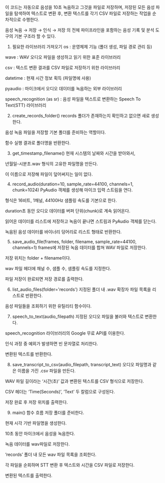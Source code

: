 이 코드는 자동으로 음성을 10초 녹음하고 그것을 파일로 저장하며, 저장된 모든 음성 파일을 탐색하여 텍스트로 변환 후, 변환 텍스트를 각기 CSV 파일로 저장하는 작업을 순차적으로 수행한다.

음성 녹음 → 저장 → 인식 → 저장 의 전체 파이프라인을 포함하는 음성 기록 및 분석 도구의 기본 구조라 할 수 있다.


1. 필요한 라이브러리 가져오기
os : 운영체제 기능 (폴더 생성, 파일 경로 관리 등)

wave : WAV 오디오 파일을 생성하고 읽기 위한 표준 라이브러리

csv : 텍스트 변환 결과를 CSV 파일로 저장하기 위한 라이브러리

datetime : 현재 시간 정보 획득 (파일명에 사용)

pyaudio : 마이크에서 오디오 데이터를 녹음하는 외부 라이브러리

speech_recognition (as sr) : 음성 파일을 텍스트로 변환하는 Speech To Text(STT) 라이브러리

2. create_records_folder()
records 폴더가 존재하는지 확인하고 없으면 새로 생성한다.

음성 녹음 파일을 저장할 기본 폴더를 준비하는 역할이다.

함수 실행 결과로 폴더명을 반환한다.

3. get_timestamp_filename()
현재 시스템의 날짜와 시간을 받아와서,

년월일-시분초.wav 형식의 고유한 파일명을 만든다.

이 이름으로 저장해 파일이 덮어써지는 일이 없다.

4. record_audio(duration=10, sample_rate=44100, channels=1, chunk=1024)
PyAudio 객체를 생성해 마이크 입력 스트림을 연다.

형식은 16비트, 1채널, 44100Hz 샘플링 속도를 기본으로 한다.

duration초 동안 오디오 데이터를 버퍼 단위(chunk)로 계속 읽어온다.

읽어온 데이터를 리스트에 저장하고 녹음이 끝나면 스트림과 PyAudio 객체를 닫는다.

녹음된 음성 데이터를 바이너리 덩어리로 리스트 형태로 반환한다.

5. save_audio_file(frames, folder, filename, sample_rate=44100, channels=1)
frames에 저장된 녹음 데이터를 합쳐 WAV 파일로 저장한다.

저장 위치는 folder + filename이다.

wav 파일 헤더에 채널 수, 샘플 수, 샘플링 속도를 지정한다.

파일 저장이 완료되면 저장 경로를 출력한다.

6. list_audio_files(folder='records')
지정된 폴더 내 .wav 확장자 파일 목록을 리스트로 반환한다.

음성 파일들을 조회하기 위한 유틸리티 함수이다.

7. speech_to_text(audio_filepath)
지정된 오디오 파일을 불러와 텍스트로 변환한다.

speech_recognition 라이브러리의 Google 무료 API를 이용한다.

인식 과정 중 예외가 발생하면 빈 문자열로 처리한다.

변환된 텍스트를 반환한다.

8. save_transcript_to_csv(audio_filepath, transcript_text)
오디오 파일명과 같은 이름을 가진 .csv 파일을 만든다.

WAV 파일 길이라는 ‘시간(초)’ 값과 변환된 텍스트를 CSV 형식으로 저장한다.

CSV 헤더는 ‘Time(Seconds)’, ‘Text’ 두 칼럼으로 구성된다.

저장 완료 후 저장 위치를 출력한다.

9. main() 함수 흐름
저장 폴더를 준비한다.

현재 시각 기반 파일명을 생성한다.

10초 동안 마이크에서 음성을 녹음한다.

녹음 데이터를 wav파일로 저장한다.

‘records’ 폴더 내 모든 wav 파일 목록을 조회한다.

각 파일을 순회하며 STT 변환 후 텍스트와 시간을 CSV 파일로 저장한다.

변환된 텍스트를 출력한다.

